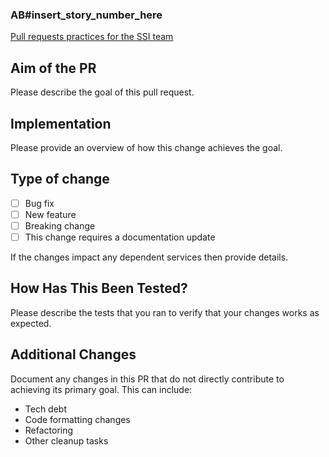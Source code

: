 ### AB#insert_story_number_here
[Pull requests practices for the SSI team](https://github.com/equinor/ssi-infrastructure/blob/main/docs/pr_practices.md)

## Aim of the PR
Please describe the goal of this pull request.

## Implementation 
Please provide an overview of how this change achieves the goal.

## Type of change
- [ ] Bug fix 
- [ ] New feature 
- [ ] Breaking change 
- [ ] This change requires a documentation update

If the changes impact any dependent services then provide details.

## How Has This Been Tested?
Please describe the tests that you ran to verify that your changes works as expected.

## Additional Changes
Document any changes in this PR that do not directly contribute to achieving its primary goal. 
This can include:
- Tech debt 
- Code formatting changes
- Refactoring
- Other cleanup tasks
